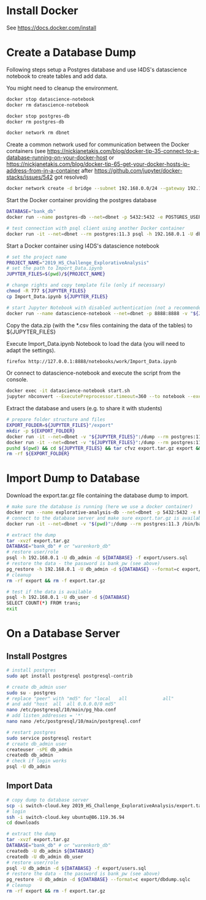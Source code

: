 # Install Docker

See https://docs.docker.com/install

# Create a Database Dump

Following steps setup a Postgres database and use I4DS's datascience notebook to create tables and add data.

You might need to cleanup the environment.

```bash
docker stop datascience-notebook
docker rm datascience-notebook

docker stop postgres-db
docker rm postgres-db 

docker network rm dbnet
```

Create a common network used for communication between the Docker containers (see https://nickjanetakis.com/blog/docker-tip-35-connect-to-a-database-running-on-your-docker-host or https://nickjanetakis.com/blog/docker-tip-65-get-your-docker-hosts-ip-address-from-in-a-container after https://github.com/jupyter/docker-stacks/issues/542 got resolved)

```bash
docker network create -d bridge --subnet 192.168.0.0/24 --gateway 192.168.0.1 dbnet
```

Start the Docker container providing the postgres database

```bash
DATABASE="bank_db"
docker run --name postgres-db --net=dbnet -p 5432:5432 -e POSTGRES_USER=db_admin -e POSTGRES_PASSWORD=db_admin_0815_pw -d postgres:11.3

# test connection with psql client using another Docker container
docker run -it --net=dbnet --rm postgres:11.3 psql -h 192.168.0.1 -U db_admin -d ${DATABASE}
```

Start a Docker container using I4DS's datascience notebook
```bash
# set the project name
PROJECT_NAME="2019_HS_Challenge_ExplorativeAnalysis"
# set the path to Import_Data.ipynb
JUPYTER_FILES=$(pwd)/${PROJECT_NAME}

# change rights and copy template file (only if necessary)
chmod -R 777 ${JUPYTER_FILES}
cp Import_Data.ipynb ${JUPYTER_FILES}

# start Jupyter Notebook with disabled authentication (not a recommended practice)
docker run --name datascience-notebook --net=dbnet -p 8888:8888 -v "${JUPYTER_FILES}":/home/jovyan/work -d i4ds/datascience-notebook start-notebook.sh --NotebookApp.token=''
```

Copy the data.zip (with the *.csv files containing the data of the tables) to ${JUPYTER_FILES}

Execute Import_Data.ipynb Notebook to load the data (you will need to adapt the settings).

```bash
firefox http://127.0.0.1:8888/notebooks/work/Import_Data.ipynb
```

Or connect to datascience-notebook and execute the script from the console.

```bash
docker exec -it datascience-notebook start.sh
jupyter nbconvert --ExecutePreprocessor.timeout=360 --to notebook --execute ~/work/Import_Data.ipynb
```

Extract the database and users (e.g. to share it with students)

```bash
# prepare folder structure and files
EXPORT_FOLDER=${JUPYTER_FILES}"/export"
mkdir -p ${EXPORT_FOLDER}
docker run -it --net=dbnet -v "${JUPYTER_FILES}":/dump --rm postgres:11.3 pg_dump --format=c --file=/dump/export/dbdump.sqlc -h 192.168.0.1 -U db_admin -d ${DATABASE}
docker run -it --net=dbnet -v "${JUPYTER_FILES}":/dump --rm postgres:11.3 pg_dumpall -h 192.168.0.1 -U db_admin -g -f "/dump/export/users.sql"
pushd $(pwd) && cd ${JUPYTER_FILES} && tar cfvz export.tar.gz export && popd
rm -rf ${EXPORT_FOLDER}
```

# Import Dump to Database

Download the export.tar.gz file containing the database dump to import.

```bash
# make sure the database is running (here we use a docker container)
docker run --name explorative-analysis-db --net=dbnet -p 5432:5432 -e POSTGRES_USER=db_admin -e POSTGRES_PASSWORD=db_admin_0815_pw -e POSTGRES_DB=${DATABASE} -d postgres:11.3
# connect to the database server and make sure export.tar.gz is available
docker run -it --net=dbnet -v "$(pwd)":/dump --rm postgres:11.3 /bin/bash

# extract the dump
tar -xvzf export.tar.gz
DATABASE="bank_db" # or "warenkorb_db"
# restore user/role
psql -h 192.168.0.1 -U db_admin -d ${DATABASE} -f export/users.sql
# restore the data - the password is bank_pw (see above)
pg_restore -h 192.168.0.1 -U db_admin -d ${DATABASE} --format=c export/dbdump.sqlc
# cleanup
rm -rf export && rm -f export.tar.gz

# test if the data is available
psql -h 192.168.0.1 -U db_user -d ${DATABASE}
SELECT COUNT(*) FROM trans;
exit
```


# On a Database Server

## Install Postgres

```bash
# install postgres
sudo apt install postgresql postgresql-contrib

# create db_admin user
sudo su - postgres
# replace "peer" with "md5" for "local   all             all"
# and add "host  all  all 0.0.0.0/0 md5"
nano /etc/postgresql/10/main/pg_hba.conf 
# add listen_addresses = '*'
nano nano /etc/postgresql/10/main/postgresql.conf

# restart postgres
sudo service postgresql restart
# create db_admin user
createuser -sPE db_admin
createdb db_admin
# check if login works
psql -U db_admin
```

## Import Data

```bash
# copy dump to database server
scp -i switch-cloud.key 2019_HS_Challenge_ExplorativeAnalysis/export.tar.gz ubuntu@86.119.36.94:~/downloads
# login
ssh -i switch-cloud.key ubuntu@86.119.36.94
cd downloads

# extract the dump
tar -xvzf export.tar.gz
DATABASE="bank_db" # or "warenkorb_db"
createdb -U db_admin ${DATABASE}
createdb -U db_admin db_user
# restore user/role
psql -U db_admin -d ${DATABASE} -f export/users.sql
# restore the data - the password is bank_pw (see above)
pg_restore -U db_admin -d ${DATABASE} --format=c export/dbdump.sqlc
# cleanup
rm -rf export && rm -f export.tar.gz
```

